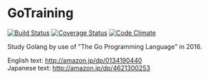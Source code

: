 # GoTraining
[![Build Status](https://travis-ci.org/budougumi0617/GoTraining.svg)](https://travis-ci.org/budougumi0617/GoTraining)
[![Coverage Status](https://coveralls.io/repos/budougumi0617/GoTraining/badge.svg?branch=master&service=github)](https://coveralls.io/github/budougumi0617/GoTraining?branch=master)
[![Code Climate](https://codeclimate.com/github/budougumi0617/GoTraining/badges/gpa.svg)](https://codeclimate.com/github/budougumi0617/GoTraining)

Study Golang by use of "The Go Programming Language" in 2016.

English text: http://amazon.jp/dp/0134190440  
Japanese text: http://amazon.jp/dp/4621300253
